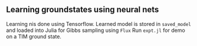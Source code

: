 ## Learning groundstates using neural nets

Learning nis done using Tensorflow. Learned model is stored in `saved_model` and loaded into Julia for Gibbs sampling using `Flux`
Run `expt.jl` for demo on a TIM ground state.
